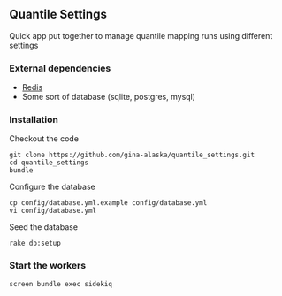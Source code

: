 ## Quantile Settings

Quick app put together to manage quantile mapping runs using different settings

### External dependencies

* [Redis](http://redis.io/)
* Some sort of database (sqlite, postgres, mysql)

### Installation

Checkout the code

    git clone https://github.com/gina-alaska/quantile_settings.git
    cd quantile_settings
    bundle
    
Configure the database

    cp config/database.yml.example config/database.yml
    vi config/database.yml
    
Seed the database
    
    rake db:setup
    
### Start the workers

    screen bundle exec sidekiq